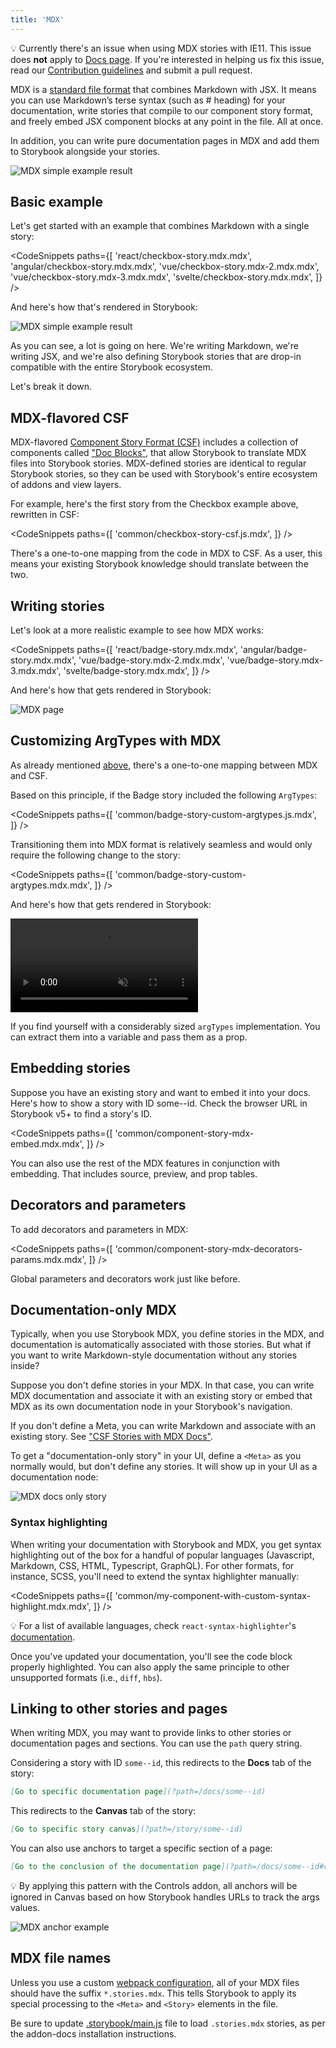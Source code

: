 ```yaml
---
title: 'MDX'
---
```


<div class="aside">

💡 Currently there's an issue when using MDX stories with IE11. This issue does <strong>not</strong> apply to [Docs page](./docs-page.md). If you're interested in helping us fix this issue, read our <a href="https://github.com/storybookjs/storybook/blob/next/CONTRIBUTING.md">Contribution guidelines</a> and submit a pull request.

</div>

MDX is a [standard file format](https://mdxjs.com/) that combines Markdown with JSX. It means you can use Markdown’s terse syntax (such as # heading) for your documentation, write stories that compile to our component story format, and freely embed JSX component blocks at any point in the file. All at once.

In addition, you can write pure documentation pages in MDX and add them to Storybook alongside your stories.

![MDX simple example result](./mdx-hero.png)

## Basic example

Let's get started with an example that combines Markdown with a single story:

<!-- prettier-ignore-start -->

<CodeSnippets
  paths={[
    'react/checkbox-story.mdx.mdx',
    'angular/checkbox-story.mdx.mdx',
    'vue/checkbox-story.mdx-2.mdx.mdx',
    'vue/checkbox-story.mdx-3.mdx.mdx',
    'svelte/checkbox-story.mdx.mdx',
  ]}
/>

<!-- prettier-ignore-end -->

And here's how that's rendered in Storybook:

![MDX simple example result](./mdx-simple.png)

As you can see, a lot is going on here. We're writing Markdown, we're writing JSX, and we're also defining Storybook stories that are drop-in compatible with the entire Storybook ecosystem.

Let's break it down.

## MDX-flavored CSF

MDX-flavored [Component Story Format (CSF)](../api/csf.md) includes a collection of components called ["Doc Blocks"](./doc-blocks.md), that allow Storybook to translate MDX files into Storybook stories. MDX-defined stories are identical to regular Storybook stories, so they can be used with Storybook's entire ecosystem of addons and view layers.

For example, here's the first story from the Checkbox example above, rewritten in CSF:

<!-- prettier-ignore-start -->

<CodeSnippets
  paths={[
    'common/checkbox-story-csf.js.mdx',
  ]}
/>

<!-- prettier-ignore-end -->

There's a one-to-one mapping from the code in MDX to CSF. As a user, this means your existing Storybook knowledge should translate between the two.

## Writing stories

Let's look at a more realistic example to see how MDX works:

<!-- prettier-ignore-start -->

<CodeSnippets
  paths={[
    'react/badge-story.mdx.mdx',
    'angular/badge-story.mdx.mdx',
    'vue/badge-story.mdx-2.mdx.mdx',
    'vue/badge-story.mdx-3.mdx.mdx',
    'svelte/badge-story.mdx.mdx',
  ]}
/>

<!-- prettier-ignore-end -->

And here's how that gets rendered in Storybook:

![MDX page](./mdx-page.png)

## Customizing ArgTypes with MDX

As already mentioned [above](#mdx-flavored-csf), there's a one-to-one mapping between MDX and CSF.

Based on this principle, if the Badge story included the following `ArgTypes`:

<!-- prettier-ignore-start -->

<CodeSnippets
  paths={[
    'common/badge-story-custom-argtypes.js.mdx',
  ]}
/>

<!-- prettier-ignore-end -->

Transitioning them into MDX format is relatively seamless and would only require the following change to the story:

<!-- prettier-ignore-start -->

<CodeSnippets
  paths={[
    'common/badge-story-custom-argtypes.mdx.mdx',
  ]}
/>

<!-- prettier-ignore-end -->

And here's how that gets rendered in Storybook:

<video autoPlay muted playsInline loop>
  <source
    src="custom-argTypes-mdx-optimized.mp4"
    type="video/mp4"
  />
</video>

<div class="aside">

If you find yourself with a considerably sized <code>argTypes</code> implementation. You can extract them into a variable and pass them as a prop.

</div>

## Embedding stories

Suppose you have an existing story and want to embed it into your docs. Here's how to show a story with ID some--id. Check the browser URL in Storybook v5+ to find a story's ID.

<!-- prettier-ignore-start -->

<CodeSnippets
  paths={[
    'common/component-story-mdx-embed.mdx.mdx',
  ]}
/>

<!-- prettier-ignore-end -->

You can also use the rest of the MDX features in conjunction with embedding. That includes source, preview, and prop tables.

## Decorators and parameters

To add decorators and parameters in MDX:

<!-- prettier-ignore-start -->

<CodeSnippets
  paths={[
    'common/component-story-mdx-decorators-params.mdx.mdx',
  ]}
/>

<!-- prettier-ignore-end -->

Global parameters and decorators work just like before.

## Documentation-only MDX

Typically, when you use Storybook MDX, you define stories in the MDX, and documentation is automatically associated with those stories. But what if you want to write Markdown-style documentation without any stories inside?

Suppose you don't define stories in your MDX. In that case, you can write MDX documentation and associate it with an existing story or embed that MDX as its own documentation node in your Storybook's navigation.

If you don't define a Meta, you can write Markdown and associate with an existing story. See ["CSF Stories with MDX Docs"](../../addons/docs/docs/recipes.md#csf-stories-with-mdx-docs).

To get a "documentation-only story" in your UI, define a `<Meta>` as you normally would, but don't define any stories. It will show up in your UI as a documentation node:

![MDX docs only story](./mdx-documentation-only.png)

### Syntax highlighting

When writing your documentation with Storybook and MDX, you get syntax highlighting out of the box for a handful of popular languages (Javascript, Markdown, CSS, HTML, Typescript, GraphQL). For other formats, for instance, SCSS, you'll need to extend the syntax highlighter manually:

<!-- prettier-ignore-start -->

<CodeSnippets
  paths={[
   'common/my-component-with-custom-syntax-highlight.mdx.mdx',
  ]}
/>

<!-- prettier-ignore-end -->

<div class="aside">
💡 For a list of available languages, check <code>react-syntax-highlighter</code>'s <a href="https://github.com/react-syntax-highlighter/react-syntax-highlighter">documentation</a>.
</div>

Once you've updated your documentation, you'll see the code block properly highlighted. You can also apply the same principle to other unsupported formats (i.e., `diff`, `hbs`).

## Linking to other stories and pages

When writing MDX, you may want to provide links to other stories or documentation pages and sections. You can use the `path` query string.

Considering a story with ID `some--id`, this redirects to the **Docs** tab of the story:

```md
[Go to specific documentation page](?path=/docs/some--id)
```

This redirects to the **Canvas** tab of the story:

```md
[Go to specific story canvas](?path=/story/some--id)
```

You can also use anchors to target a specific section of a page:

```md
[Go to the conclusion of the documentation page](?path=/docs/some--id#conclusion)
```

<div class="aside">
💡 By applying this pattern with the Controls addon, all anchors will be ignored in Canvas based on how Storybook handles URLs to track the args values.
</div>

![MDX anchor example](./mdx-anchor.webp)

## MDX file names

Unless you use a custom [webpack configuration](../configure/webpack.md#extending-storybooks-webpack-config), all of your MDX files should have the suffix `*.stories.mdx`. This tells Storybook to apply its special processing to the `<Meta>` and `<Story>` elements in the file.

<div class="aside">

Be sure to update [.storybook/main.js](../configure/overview.md#configure-story-rendering) file to load `.stories.mdx` stories, as per the addon-docs installation instructions.

</div>
